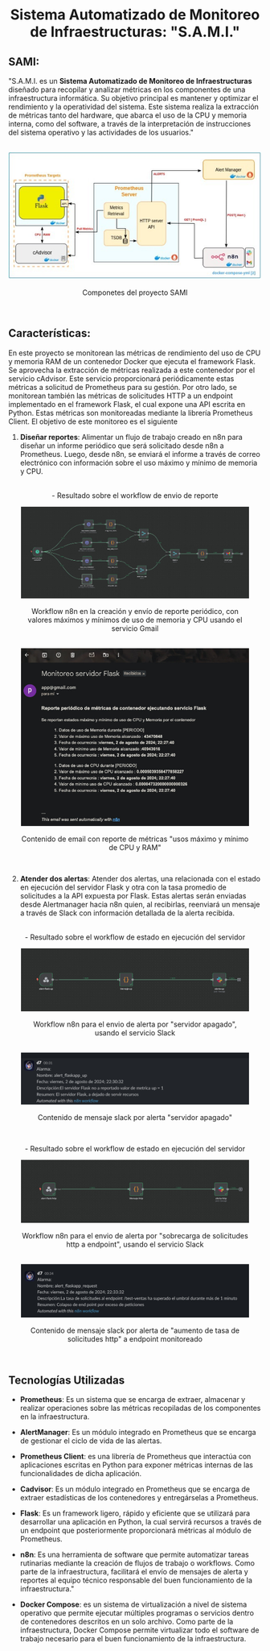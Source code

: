 <h1 align="center">Sistema Automatizado de Monitoreo de Infraestructuras: "S.A.M.I."</h1>

## SAMI:
"S.A.M.I. es un **Sistema Automatizado de Monitoreo de Infraestructuras** diseñado para recopilar y analizar métricas en los componentes de una infraestructura informática. Su objetivo principal es mantener y optimizar el rendimiento y la operatividad del sistema.
Este sistema realiza la extracción de métricas tanto del hardware, que abarca el uso de la CPU y memoria interna, como del software, a través de la interpretación de instrucciones del sistema operativo y las actividades de los usuarios."</br></br>

<div style="text-align: center; display:block; margin:auto">
  <img src="./documentos/img-readme/modulos-SAMI.jpg" alt="Componetes del proyecto" style="max-width: 100%" />
  <p style="font-size: 13;">Componetes del proyecto SAMI</p>
  </div></br>     

## Características:
En este proyecto se monitorean las métricas de rendimiento del uso de CPU y memoria RAM de un contenedor Docker que ejecuta el framework Flask. Se aprovecha la extracción de métricas realizada a este contenedor por el servicio cAdvisor. Este servicio proporcionará periódicamente estas métricas a solicitud de Prometheus para su gestión. Por otro lado, se monitorean también las métricas de solicitudes HTTP a un endpoint implementado en el framework Flask, el cual expone una API escrita en Python. Estas métricas son monitoreadas mediante la librería Prometheus Client. El objetivo de este monitoreo es el siguiente

1. **Diseñar reportes**: Alimentar un flujo de trabajo creado en n8n para diseñar un informe periódico que será solicitado desde n8n a Prometheus. Luego, desde n8n, se enviará el informe a través de correo electrónico con información sobre el uso máximo y mínimo de memoria y CPU.</br></br>

<div style="text-align: center; max-width: 90% ; display:block; margin:auto">
<p> - Resultado sobre el workflow de envio de reporte</p>
  <img src="./documentos/img-readme/mvp-sami-reporte.jpg" alt="Workflow n8n para la creación de reporte"/>
  <p style="font-size: 13;">Workflow n8n en la creación y envío de reporte periódico, con valores máximos y mínimos de uso de memoria y CPU usando el servicio Gmail</p>
  </div></br>


<div style="text-align: center; max-width: 90% ; display:block; margin:auto">
  <img src="./documentos/img-readme/email-reporte.jpg" alt="Contenido de email con reporte de métricas usos máximo y mínimo de CPU y RAM" />
  <p style="font-size: 13;">Contenido de email con reporte de métricas "usos máximo y mínimo de CPU y RAM"</p>
  </div></br>


2. **Atender dos alertas**: Atender dos alertas, una relacionada con el estado en ejecución del servidor Flask y otra con la tasa promedio de solicitudes a la API expuesta por Flask. Estas alertas serán enviadas desde Alertmanager hacia n8n quien, al recibirlas, reenviará un mensaje a través de Slack con información detallada de la alerta recibida. </br></br>



  <div style="text-align: center; max-width: 90% ; display:block; margin:auto">
  <p> - Resultado sobre el workflow de estado en ejecución del servidor</p>
    <img src="./documentos/img-readme/mvp-sami-alert-up.jpg" alt="Workflow n8n para el envio de alerta por servidor apagado, usando el servicio Slack" />
    <p style="font-size: 13;">Workflow n8n para el envio de alerta por "servidor apagado", usando el servicio Slack</p>
  </div></br>

<div style="text-align: center; max-width: 90% ; display:block; margin:auto">
  <img src="./documentos/img-readme/alert_flaskapp_up.jpg" alt="Contenido de mensaje slack por alerta servidor apagado"/>
  <p style="font-size: 13;">Contenido de mensaje slack por alerta "servidor apagado"</p>
  </div></br>


  <div style="text-align: center; max-width: 90% ; display:block; margin:auto">
  <p> - Resultado sobre el workflow de estado en ejecución del servidor</p>
  <img src="./documentos/img-readme/mvp-sami-alert-http.jpg" alt="Contenido de mensaje slack por alerta desobrecarga de solicitudes http"  />
  <p style="font-size: 13;">Workflow n8n para el envio de alerta por "sobrecarga de solicitudes http a endpoint", usando el servicio Slack</p>
  </div></br>

   <div style="text-align: center; max-width: 90% ; display:block; margin:auto">
  <img src="./documentos/img-readme/alert_flaskapp_request.jpg" alt="Contenido de mensaje slack por aumento de tasa de solicitudes http a endpoint"  />
  <p style="font-size: 13;">Contenido de mensaje slack por alerta de "aumento de tasa de solicitudes http" a endpoint monitoreado</p>
  </div></br>


## Tecnologías Utilizadas

- **Prometheus**: Es un sistema que se encarga de extraer, almacenar y realizar operaciones sobre las métricas recopiladas de los componentes en la infraestructura.

- **AlertManager**: Es un módulo integrado en Prometheus que se encarga de gestionar el ciclo de vida de las alertas.

- **Prometheus Client**: es una librería de Prometheus que interactúa con aplicaciones escritas en Python para exponer métricas internas de las funcionalidades de dicha aplicación.

- **Cadvisor**: Es un módulo integrado en Prometheus que se encarga de extraer estadísticas de los contenedores y entregárselas a Prometheus.

- **Flask**: Es un framework ligero, rápido y eficiente que se utilizará para desarrollar una aplicación en Python, la cual servirá recursos a través de un endpoint que posteriormente proporcionará métricas al módulo de Prometheus.

- **n8n**: Es una herramienta de software que permite automatizar tareas rutinarias mediante la creación de flujos de trabajo o workflows. Como parte de la infraestructura, facilitará el envío de mensajes de alerta y reportes al equipo técnico responsable del buen funcionamiento de la infraestructura."

- **Docker Compose**: es un sistema de virtualización a nivel de sistema operativo que permite ejecutar múltiples programas o servicios dentro de contenedores descritos en un solo archivo. Como parte de la infraestructura, Docker Compose permite virtualizar todo el software de trabajo necesario para el buen funcionamiento de la infraestructura.



